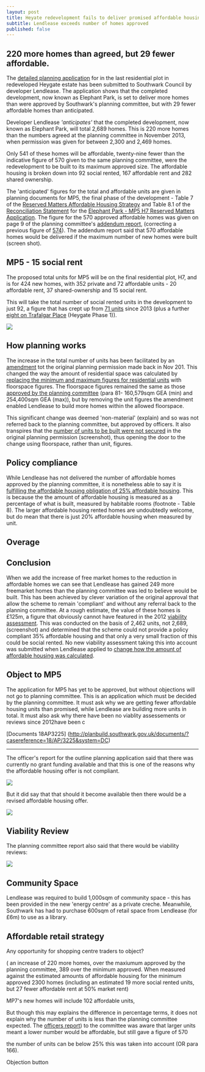 ```yaml
---
layout: post
title: Heyate redevelopment fails to deliver promised affordable housing
subtitle: Lendlease exceeds number of homes approved
published: false
---
```


## 220 more homes than agreed, but 29 fewer affordable.

The [detailed planning application]((http://planbuild.southwark.gov.uk/documents/?casereference=19/AP/1166&system=DC)) for in the last residential plot in redeveloped Heygate estate has been submitted to Southwark Council by developer Lendlease.  The application shows that the completed development, now known as Elephant Park, is set to deliver more homes than were approved by Southwark's planning committee, but with 29 fewer affordable homes than anticipated.

Developer Lendlease _'anticipates'_ that the completed development, now known as Elephant Park, will total 2,689 homes.  This is 220 more homes than the numbers agreed at the planning committee in November 2013, when permission was given for between 2,300 and 2,469 homes.

Only 541 of these homes will be affordable, twenty-nine fewer than the indicative figure of 570 given to the same planning committee, were the redevelopment to be built to its maximum approved size.  The affordable housing is broken down into 92 social rented, 167 affordable rent and 282 shared ownership.

The 'anticipated' figures for the total and affordable units are given in planning documents for MP5, the final phase of the development - Table 7 of the [Reserved Matters Affordable Housing Strategy](http://35percent.org/img/epupdatedahstrategy.pdf) and Table 8.1 of the [Reconciliation Statement](http://planbuild.southwark.gov.uk/documents/?GetDocument=%7b%7b%7b!ODWxL4QoZvkgXXbACxb5vg%3d%3d!%7d%7d%7d) for the [Elephant Park - MP5 H7 Reserved Matters Application](https://planning.southwark.gov.uk/online-applications/applicationDetails.do?activeTab=externalDocuments&keyVal=_STHWR_DCAPR_9582742).  The figure for the 570 approved affordable homes was given on page 9 of the planning committee's [addendum report](http://planbuild.southwark.gov.uk/documents/?GetDocument=%7b%7b%7b!Q7K%2bVQ5GwV3kVWHHRXBCqg%3d%3d!%7d%7d%7d), (correcting a previous figure of [574](http://planbuild.southwark.gov.uk/documents/?GetDocument=%7b%7b%7b!swSywGCW3zgzV1miHXgXSg%3d%3d!%7d%7d%7d)).  The addendum report said that 570 affordable homes would be delivered if the maximum number of new homes were built (screen shot).

## MP5 - 15 social rent

The proposed total units for MP5 will be on the final residential plot, H7, and is for 424 new homes, with 352 private and 72 affordable units - 20 affordable rent, 37 shared-ownership and 15 social rent.

This will take the total number of social rented units in the development to just 92, a figure that has crept up from [71 units](http://35percent.org/2013-01-13-will-the-planning-committee-see-sense/) since 2013 (plus a further [eight on Trafalgar Place](http://planbuild.southwark.gov.uk/documents/?GetDocument=%7b%7b%7b!DcDunvLF2MOAcCag9FShbg%3d%3d!%7d%7d%7d) (Heygate Phase 1)).


![](http://35percent.org/img/epark92socialrent.jpg)




## How planning works

The increase in the total number of units has been facilitated by an [amendment](https://planning.southwark.gov.uk/online-applications/applicationDetails.do?activeTab=externalDocuments&keyVal=_STHWR_DCAPR_9580199) tot the original planning permission made back in Nov 201.  This changed the way the amount of residential space was calculated by [replacing the minimum and maximum figures for residential units](http://planbuild.southwark.gov.uk/documents/?GetDocument=%7b%7b%7b!s8fyBoziHiy%2fr1TPdwL8eQ%3d%3d!%7d%7d%7d) with floorspace figures. The floorspace figures remained the same as those [approved by the planning committee](http://planbuild.southwark.gov.uk/documents/?GetDocument=%7b%7b%7b!hgyBVuEH%2b8BxXry2bGRAtA%3d%3d!%7d%7d%7d)   (para 81- 160,579sqm GEA (min) and 254,400sqm GEA (max)), but by removing the unit figures the amendment enabled Lendlease to build more homes within the allowed floorspace.

This significant change was deemed 'non-material' (explain) and so was not referred back to the planning committee, but approved by officers. It also transpires that the [number of units to be built were not secured](http://planbuild.southwark.gov.uk/documents/?GetDocument=%7b%7b%7b!RmPsohICrz2DqmiiC%2fGX%2fQ%3d%3d!%7d%7d%7d) in the original planning permission (screenshot), thus opening the door to the change using floorspace, rather than unit, figures.

## Policy compliance

While Lendlease has not delivered the number of affordable homes approved by the planning committee, it is nonetheless able to say it is [fulfilling the affordable housing obligation of 25% affordable housing](http://35percent.org/img/epupdatedahstrategy.pdf).  This is because the the amount of affordable housing is measured as a percentage of what is built, measured by habitable rooms (footnote - Table 8).  The larger affordable housing rented homes are undoubtedly welcome, but do mean that there is just 20% affordable housing when measured by unit. 


## Overage

## Conclusion

When we add the increase of free market homes to the reduction in affordable homes we can see that Lendlease has gained 249 more freemarket homes than the planning committee was led to believe would be built. This has been achieved by clever variation of the original approval that allow the scheme to remain 'compliant' and without any referral back to the planning committee. At a rough estimate, the value of these homes is £125m, a figure that obviously cannot have featured in the 2012 [viability assessment](http://crappistmartin.github.io/images/HeygateViabilityAssessment_MainReport.pdf).  This was conducted on the basis of 2,462 units, not 2,689, (screenshot) and determined that the scheme could not provide a policy compliant 35% affordable housing and that only a very small fraction of this could be social rented.  No new viability assessment taking this into account was submitted when Lendlease applied to [change how the amount of affordable housing was calculated](http://planbuild.southwark.gov.uk/documents/?casereference=18/AP/3225&system=DC).

## Object to MP5

The application for MP5 has yet to be approved, but without objections will not go to planning committee.  This is an application which must be decided by the planning committee.  It must ask why we are getting fewer affordable housing units than promised, while Lendlease are building more units in total.  It must also ask why there have been no viablity assessements or reviews since 2012have been c



[Documents 18AP3225] (http://planbuild.southwark.gov.uk/documents/?casereference=18/AP/3225&system=DC)

---------------------------------------------------------------------------------------------------------




 
The officer's report for the outline planning application said that there was currently no grant funding available and that this is one of the reasons why the affordable housing offer is not compliant.


![](http://35percent.org/img/gfunding1.png)

But it did say that that should it become available then there would be a revised affordable housing offer.

![](http://35percent.org/img/gfunding2.png)


## Viability Review
The planning committee report also said that there would be viability reviews:

![](http://35percent.org/img/vrev.png)

## Community Space
 Lendlease was required to build 1,000sqm of community space - this has been provided in the new 'energy centre' as a private creche.
Meanwhile, Southwark has had to purchase 600sqm of retail space from Lendlease (for £6m) to use as a library.

## Affordable retail strategy

Any opportunity for shopping centre traders to object?



 ( an increase of 220 more homes, over the maxiumum approved by the planning committee, 389 over the minimum approved.  When measured against the estimated amounts of affordable housing for the minimum approved 2300 homes  (including an estimated 19 more social rented units, but 27 fewer affordable rent at 50% market rent)
 
MP7's new homes will include 102 affordable units,

 But though this may explains the difference in percentage terms, it does not explain why the number of units is less than the planning committee expected.  The [officers report](http://planbuild.southwark.gov.uk/documents/?GetDocument=%7b%7b%7b!swSywGCW3zgzV1miHXgXSg%3d%3d!%7d%7d%7d)) to the committee was aware that larger units meant a lower number would be affordable, but still gave a figure of 570

the number of units can be below 25% this was taken into account (OR para 166).


Objection button
